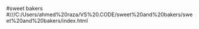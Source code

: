 #sweet bakers
#///C:/Users/ahmed%20raza/VS%20.CODE/sweet%20and%20bakers/sweet%20and%20bakers/index.html
